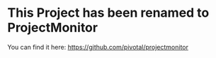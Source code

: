 This Project has been renamed to ProjectMonitor
===========

You can find it here: https://github.com/pivotal/projectmonitor
